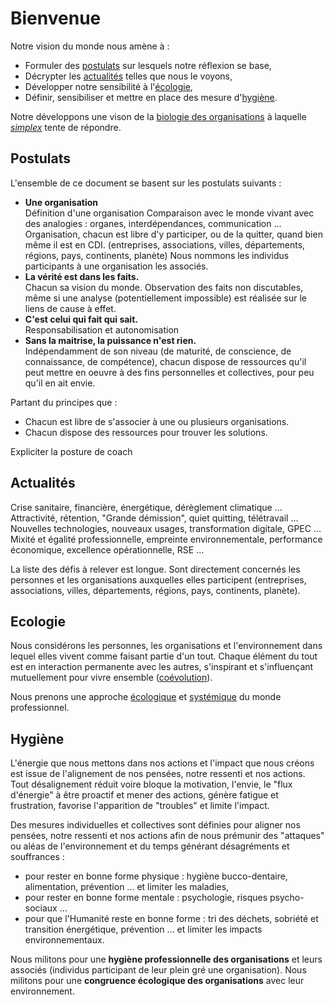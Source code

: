 # Bienvenue

Notre vision du monde nous amène à :
- Formuler des [postulats](#postulats) sur lesquels notre réflexion se base,
- Décrypter les [actualités](#actualités) telles que nous le voyons,
- Développer notre sensibilité à l'[écologie](#ecologie),
- Définir, sensibiliser et mettre en place des mesure d'[hygiène](#hygiène).

Notre développons une vison de la [biologie des organisations](Biologie-des-organisations) à laquelle [*simplex*](simplex) tente de répondre.

## Postulats
L'ensemble de ce document se basent sur les postulats suivants :
- **Une organisation**<br>
Définition d'une organisation
Comparaison avec le monde vivant avec des analogies : organes, interdépendances, communication ...
Organisation, chacun est libre d'y participer, ou de la quitter, quand bien même il est en CDI. (entreprises, associations, villes, départements, régions, pays, continents, planète)
Nous nommons les individus participants à une organisation les associés.
- **La vérité est dans les faits.**<br>
Chacun sa vision du monde. Observation des faits non discutables, même si une analyse (potentiellement impossible) est réalisée sur le liens de cause à effet.
- **C'est celui qui fait qui sait.**<br>
Responsabilisation et autonomisation
- **Sans la maitrise, la puissance n'est rien.**<br>
Indépendamment de son niveau (de maturité, de conscience, de connaissance, de compétence), chacun dispose de ressources qu'il peut mettre en oeuvre à des fins personnelles et collectives, pour peu qu'il en ait envie.

Partant du principes que :
- Chacun est libre de s'associer à une ou plusieurs organisations.
- Chacun dispose des ressources pour trouver les solutions.

Expliciter la posture de coach

## Actualités
Crise sanitaire, financière, énergétique, dérèglement climatique ... Attractivité, rétention, "Grande démission", quiet quitting, télétravail ... Nouvelles technologies, nouveaux usages, transformation digitale, GPEC ... Mixité et égalité professionnelle, empreinte environnementale, performance économique, excellence opérationnelle, RSE ...

La liste des défis à relever est longue. Sont directement concernés les personnes et les organisations auxquelles elles participent (entreprises, associations, villes, départements, régions, pays, continents, planète).

## Ecologie
Nous considérons les personnes, les organisations et l'environnement dans lequel elles vivent comme faisant partie d'un tout. Chaque élément du tout est en interaction permanente avec les autres, s'inspirant et s'influençant mutuellement pour vivre ensemble ([coévolution](https://fr.wikipedia.org/wiki/Co%C3%A9volution)).

Nous prenons une approche [écologique](https://fr.wikipedia.org/wiki/%C3%89cologie) et [systémique](https://fr.wikipedia.org/wiki/Syst%C3%A9mique) du monde professionnel.

## Hygiène
L'énergie que nous mettons dans nos actions et l'impact que nous créons est issue de l'alignement de nos pensées, notre ressenti et nos actions.<br>
Tout désalignement réduit voire bloque la motivation, l'envie, le "flux d'énergie" à être proactif et mener des actions, génère fatigue et frustration, favorise l'apparition de "troubles" et limite l'impact.

Des mesures individuelles et collectives sont définies pour aligner nos pensées, notre ressenti et nos actions afin de nous prémunir des "attaques" ou aléas de l'environnement et du temps générant désagréments et souffrances :
- pour rester en bonne forme physique : hygiène bucco-dentaire, alimentation, prévention ... et limiter les maladies,
- pour rester en bonne forme mentale : psychologie, risques psycho-sociaux ...
- pour que l'Humanité reste en bonne forme : tri des déchets, sobriété et transition énergétique, prévention ... et limiter les impacts environnementaux.

Nous militons pour une **hygiène professionnelle des organisations** et leurs associés (individus participant de leur plein gré une organisation).
Nous militons pour une **congruence écologique des organisations** avec leur environnement.
